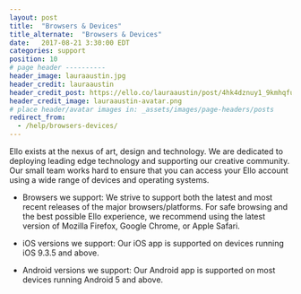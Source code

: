 ```yaml
---
layout: post
title:  "Browsers & Devices"
title_alternate:  "Browsers & Devices"
date:   2017-08-21 3:30:00 EDT
categories: support
position: 10
# page header ----------
header_image: lauraaustin.jpg
header_credit: lauraaustin
header_credit_post: https://ello.co/lauraaustin/post/4hk4dznuy1_9kmhqfuv0ew
header_credit_image: lauraaustin-avatar.png
# place header/avatar images in: _assets/images/page-headers/posts
redirect_from:
  - /help/browsers-devices/
---
```


Ello exists at the nexus of art, design and technology. We are dedicated to deploying leading edge technology and supporting our creative community. Our small team works hard to ensure that you can access your Ello account using a wide range of devices and operating systems.

* Browsers we support:
We strive to support both the latest and most recent releases of the major browsers/platforms. For safe browsing and the best possible Ello experience, we recommend using the latest version of Mozilla Firefox, Google Chrome, or Apple Safari.

* iOS versions we support:
Our iOS app is supported on devices running iOS 9.3.5 and above.

* Android versions we support:
Our Android app is supported on most devices running Android 5 and above.
